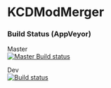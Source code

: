 # KCDModMerger

### Build Status (AppVeyor)

Master    
[![Master Build status](https://ci.appveyor.com/api/projects/status/spu5w9rkwd2p6crv/branch/master?svg=true)](https://ci.appveyor.com/project/L3tum/kcdmodmerger/branch/master)

Dev   
[![Build status](https://ci.appveyor.com/api/projects/status/spu5w9rkwd2p6crv/branch/dev?svg=true)](https://ci.appveyor.com/project/L3tum/kcdmodmerger/branch/dev)
